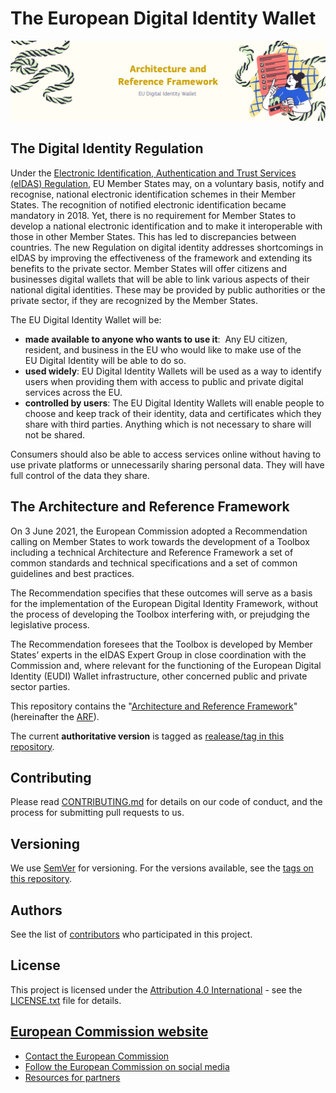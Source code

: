 # The European Digital Identity Wallet


![Digital Identity for all Europeans - A personal digital wallet for EU citizens and residents](./docs/media/top-banner.png)


## The Digital Identity Regulation

Under the [Electronic Identification, Authentication and Trust Services (eIDAS)
Regulation](https://digital-strategy.ec.europa.eu/en/policies/eidas-regulation),
EU Member States may, on a voluntary basis, notify and recognise, national
electronic identification schemes in their Member States. The recognition of
notified electronic identification became mandatory in 2018.
Yet, there is no requirement for Member States to develop a national electronic
identification and to make it interoperable with those in other Member States.
This has led to discrepancies between countries.
The new Regulation on digital identity addresses shortcomings
in eIDAS by improving the effectiveness of the framework and extending its
benefits to the private sector.
Member States will offer citizens and businesses digital wallets that will be
able to link various aspects of their national digital identities. These may be
provided by public authorities or the private sector, if they are recognized by
the Member States.

The EU Digital Identity Wallet will be:

* **made available to anyone who wants to use it**:  Any EU citizen, resident, and business in the EU who would like to make use of the EU Digital Identity will be able to do so.
* **used widely**: EU Digital Identity Wallets will be used as a way to identify users when providing them with access to public and private digital services across the EU.
* **controlled by users**: The EU Digital Identity Wallets will enable people to choose and keep track of their identity, data and certificates which they share with third parties. Anything which is not necessary to share will not be shared.

Consumers should also be able to access services online without having to use private platforms or unnecessarily sharing personal data. They will have full control of the data they share.

## The Architecture and Reference Framework

On 3 June 2021, the European Commission adopted a Recommendation
calling on Member States to work towards the development of a Toolbox
including a technical Architecture and Reference Framework
a set of common standards and technical specifications and a
set of common guidelines and best practices.

The Recommendation specifies that these outcomes will serve as a basis
for the implementation of the European Digital Identity
Framework, without the process of developing the Toolbox interfering
with, or prejudging the legislative process.

The Recommendation foresees that the Toolbox is developed by Member
States’ experts in the eIDAS Expert Group  in close coordination with
the Commission and, where relevant for the functioning of the European
Digital Identity (EUDI) Wallet infrastructure, other concerned public
and private sector parties.

This repository contains the "[Architecture and Reference Framework](docs/arf.md)"
(hereinafter the [ARF](docs/arf.md)).

The current **authoritative version** is tagged as [realease/tag in this
repository](https://github.com/eu-digital-identity-wallet/architecture-and-reference-framework/releases).

## Contributing

Please read [CONTRIBUTING.md](CONTRIBUTING.md) for details on our code of conduct,
and the process for submitting pull requests to us.

## Versioning

We use [SemVer](http://semver.org/) for versioning. For the versions available,
see the [tags on this repository](https://github.com/eu-digital-identity-wallet/architecture-and-reference-framework/tags).

## Authors

See the list of [contributors](https://github.com/eu-digital-identity-wallet/architecture-and-reference-framework/graphs/contributors) who participated in this project.

## License

This project is licensed under the [Attribution 4.0
International](http://creativecommons.org/licenses/by/4.0/) - see the
[LICENSE.txt](LICENSE) file for details.

## [European Commission website](https://commission.europa.eu/index_en)

* [Contact the European Commission](https://commission.europa.eu/about-european-commission/contact_en)
* [Follow the European Commission on social media](https://european-union.europa.eu/contact-eu/social-media-channels_en#/search?page=0&institutions=european_commission)
* [Resources for partners](https://commission.europa.eu/resources-partners_en)
